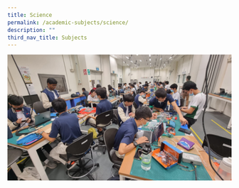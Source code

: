 ```yaml
---
title: Science
permalink: /academic-subjects/science/
description: ""
third_nav_title: Subjects
---
```

![](/images/Curriculum/IP%20-%20Science%20Cover.jpg)